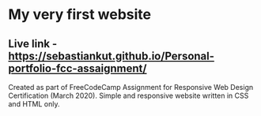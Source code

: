 # My very first website  
## Live link - https://sebastiankut.github.io/Personal-portfolio-fcc-assaignment/

Created as part of FreeCodeCamp Assignment for Responsive Web Design Certification (March 2020).
Simple and responsive website written in CSS and HTML only.